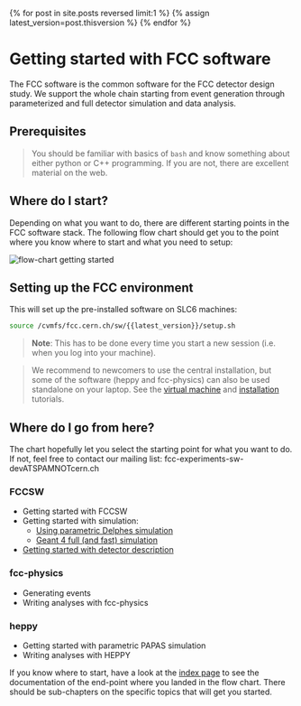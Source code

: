 {% for post in site.posts reversed limit:1 %}
{% assign latest_version=post.thisversion %}
{% endfor %}

# Getting started with FCC software

The FCC software is the common software for the FCC detector design study. We support the whole chain starting
from event generation through parameterized and full detector simulation and data analysis.

## Prerequisites

> You should be familiar with basics of `bash` and know something about either python or C++ programming.
> If you are not, there are excellent material on the web.

## Where do I start?

Depending on what you want to do, there are different starting points in the FCC software stack. The following flow
chart should get you to the point where you know where to start and what you need to setup:

![flow-chart getting started](http://fccsw.web.cern.ch/fccsw/static_files/flow_chart_starting.png)

## Setting up the FCC environment

This will set up the pre-installed software on SLC6 machines:

```bash
source /cvmfs/fcc.cern.ch/sw/{{latest_version}}/setup.sh
```

> **Note**: This has to  be done every time you start a new session (i.e. when you log into your machine).

> We recommend to newcomers to use the central installation, but some of the software (heppy and fcc-physics)
> can also be used standalone on your laptop. See the  [virtual machine](./FccVirtualMachine) and
> [installation](./installing-fcc.md) tutorials.

## Where do I go from here?

The chart hopefully let you select the starting point for what you want to do. If not, feel free to contact our
mailing list: fcc-experiments-sw-devATSPAMNOTcern.ch

### FCCSW

- Getting started with FCCSW
- Getting started with simulation:
    - [Using parametric Delphes simulation](./FccPythiaDelphes.md)
    - [Geant 4 full (and fast) simulation](../FCCSW/Sim/README.md)
- [Getting started with detector description](../FCCSW/Detector/DD4hepInFCCSW.md)

### fcc-physics

- Generating events
- Writing analyses with fcc-physics

### heppy

- Getting started with parametric PAPAS simulation
- Writing analyses with HEPPY

If you know where to start, have a look at the [index page](./README.md) to see the documentation of the end-point where you landed in
the flow chart. There should be sub-chapters on the specific topics that will get you started.

